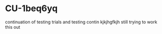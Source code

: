# CU-1beq6yq
continuation of testing
trials and testing contin
kjkjhgfkjh
still trying to work this out

